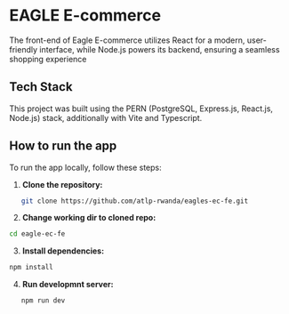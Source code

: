 # EAGLE E-commerce

The front-end of Eagle E-commerce utilizes React for a modern, user-friendly interface, while Node.js powers its backend, ensuring a seamless shopping experience

## Tech Stack

This project was built using the PERN (PostgreSQL, Express.js, React.js, Node.js) stack, additionally with Vite and Typescript.

## How to run the app

To run the app locally, follow these steps:

1. **Clone the repository:**
```bash
   git clone https://github.com/atlp-rwanda/eagles-ec-fe.git
   ```
2. **Change working dir to cloned repo:**
```bash
cd eagle-ec-fe
```
3. **Install dependencies:**
```bash
npm install
```
4. **Run developmnt server:**
```bash
   npm run dev
   ```
